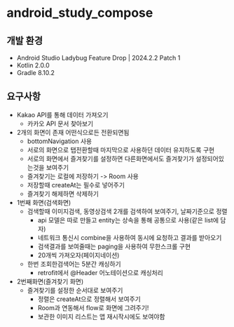 # android_study_compose

## 개발 환경
- Android Studio Ladybug Feature Drop | 2024.2.2 Patch 1
- Kotlin 2.0.0
- Gradle 8.10.2

## 요구사항
- Kakao API를 통해 데이터 가져오기
  - 카카오 API 문서 찾아보기
- 2개의 화면이 존재 어떤식으로든 전환되면됨
  - bottomNavigation 사용
  - 서로의 화면으로 탭전환할때 마지막으로 사용하던 데이터 유지하도록 구현
  - 서로의 화면에서 즐겨찾기를 설정하면 다른화면에서도 즐겨찾기가 설정되어있는것을 보여주기
  - 즐겨찾기는 로컬에 저장하기 -> Room 사용
  - 저장할때 createAt는 필수로 넣어주기
  - 즐겨찾기 해제하면 삭제하기
- 1번째 화면(검색화면)
  - 검색할때 이미지검색, 동영상검색 2개를 검색하여 보여주기, 날짜기준으로 정렬
    - api 모델은 따로 만들고 entity는 상속을 통해 공통으로 사용(같은 list에 담자)
    - 네트워크 통신시 combine을 사용하여 동시에 요청하고 결과를 받아오기
    - 검색결과를 보여줄때는 paging을 사용하여 무한스크롤 구현
    - 20개씩 가져오자(페이지네이션)
  - 한번 조회한검색어는 5분간 캐싱하기
    - retrofit에서 @Header 어노테이션으로 캐싱처리
- 2번째화면(즐겨찾기 화면)
  - 즐겨찾기를 설정한 순서대로 보여주기
    - 정렬은 createAt으로 정렬해서 보여주기
    - Room과 연동해서 flow로 화면에 그려주기!
    - 보관한 이미지 리스트는 앱 재시작시에도 보여야함
